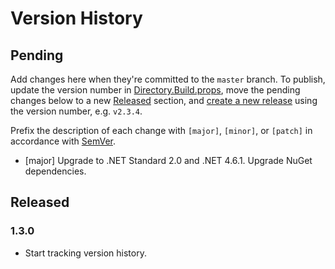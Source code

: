 # Version History

## Pending

Add changes here when they're committed to the `master` branch. To publish, update the version number in [Directory.Build.props](Directory.Build.props), move the pending changes below to a new [Released](#released) section, and [create a new release](https://github.com/FacilityApi/Facility/releases) using the version number, e.g. `v2.3.4`.

Prefix the description of each change with `[major]`, `[minor]`, or `[patch]` in accordance with [SemVer](http://semver.org).

* [major] Upgrade to .NET Standard 2.0 and .NET 4.6.1. Upgrade NuGet dependencies.

## Released

### 1.3.0

* Start tracking version history.
